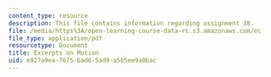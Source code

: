 ```yaml
---
content_type: resource
description: This file contains information regarding assignment 38.
file: /media/https%3A/open-learning-course-data-rc.s3.amazonaws.com/ec-050-recreate-experiments-from-history-inform-the-future-from-the-past-galileo-january-iap-2010/e927a9ea7675bad65ad9a5b5ee9a0bac_MITEC_050IAP10_assn38.pdf
file_type: application/pdf
resourcetype: Document
title: Excerpts on Motion
uid: e927a9ea-7675-bad6-5ad9-a5b5ee9a0bac
---
```

